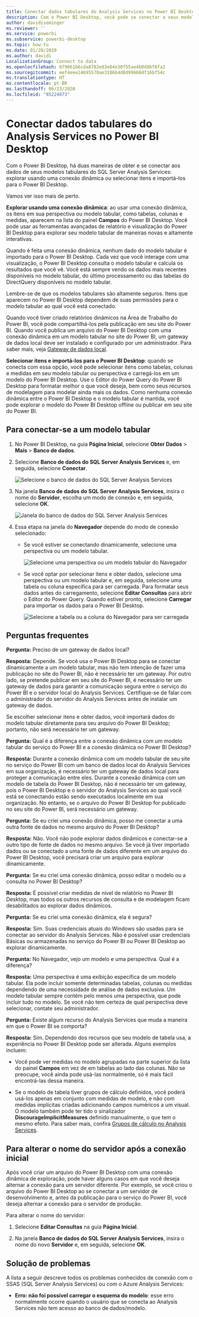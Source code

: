```yaml
---
title: Conectar dados tabulares do Analysis Services no Power BI Desktop
description: Com o Power BI Desktop, você pode se conectar a seus modelos tabulares do SQL Server Analysis Services e obter dados deles usando uma conexão dinâmica ou selecionando itens para importação para o Power BI Desktop.
author: davidiseminger
ms.reviewer: ''
ms.service: powerbi
ms.subservice: powerbi-desktop
ms.topic: how-to
ms.date: 01/28/2020
ms.author: davidi
LocalizationGroup: Connect to data
ms.openlocfilehash: 6f9661b6cda8782e83e64e30f55ae4b0d8bf6fa2
ms.sourcegitcommit: eef4eee24695570ae3186b4d8d99660df16bf54c
ms.translationtype: HT
ms.contentlocale: pt-BR
ms.lasthandoff: 06/23/2020
ms.locfileid: "85224873"
---
```

# <a name="connect-to-analysis-services-tabular-data-in-power-bi-desktop"></a>Conectar dados tabulares do Analysis Services no Power BI Desktop
Com o Power BI Desktop, há duas maneiras de obter e se conectar aos dados de seus modelos tabulares do SQL Server Analysis Services: explorar usando uma conexão dinâmica ou selecionar itens e importá-los para o Power BI Desktop.

Vamos ver isso mais de perto.

**Explorar usando uma conexão dinâmica**: ao usar uma conexão dinâmica, os itens em sua perspectiva ou modelo tabular, como tabelas, colunas e medidas, aparecem na lista do painel **Campos** do Power BI Desktop. Você pode usar as ferramentas avançadas de relatório e visualização do Power BI Desktop para explorar seu modelo tabular de maneiras novas e altamente interativas.

Quando é feita uma conexão dinâmica, nenhum dado do modelo tabular é importado para o Power BI Desktop. Cada vez que você interage com uma visualização, o Power BI Desktop consulta o modelo tabular e calcula os resultados que você vê. Você está sempre vendo os dados mais recentes disponíveis no modelo tabular, do último processamento ou das tabelas do DirectQuery disponíveis no modelo tabular. 

Lembre-se de que os modelos tabulares são altamente seguros. Itens que aparecem no Power BI Desktop dependem de suas permissões para o modelo tabular ao qual você está conectado.

Quando você tiver criado relatórios dinâmicos na Área de Trabalho do Power BI, você pode compartilhá-los pela publicação em seu site do Power BI. Quando você publica um arquivo do Power BI Desktop com uma conexão dinâmica em um modelo tabular no site do Power BI, um gateway de dados local deve ser instalado e configurado por um administrador. Para saber mais, veja [Gateway de dados local](service-gateway-onprem.md).

**Selecionar itens e importá-los para o Power BI Desktop**: quando se conecta com essa opção, você pode selecionar itens como tabelas, colunas e medidas em seu modelo tabular ou perspectiva e carregá-los em um modelo do Power BI Desktop. Use o Editor do Power Query do Power BI Desktop para formatar melhor o que você deseja, bem como seus recursos de modelagem para modelar ainda mais os dados. Como nenhuma conexão dinâmica entre o Power BI Desktop e o modelo tabular é mantida, você pode explorar o modelo do Power BI Desktop offline ou publicar em seu site do Power BI.

## <a name="to-connect-to-a-tabular-model"></a>Para conectar-se a um modelo tabular
1. No Power BI Desktop, na guia **Página Inicial**, selecione **Obter Dados** > **Mais** > **Banco de dados**.
   
1. Selecione **Banco de dados do SQL Server Analysis Services** e, em seguida, selecione **Conectar**.
   
   ![Selecione o banco de dados do SQL Server Analysis Services](media/desktop-analysis-services-tabular-data/pbid_sqlas_getdata_as.png)
3. Na janela **Banco de dados do SQL Server Analysis Services**, insira o nome do **Servidor**, escolha um modo de conexão e, em seguida, selecione **OK**.
   
   ![Janela do banco de dados do SQL Server Analysis Services](media/desktop-analysis-services-tabular-data/pbid_sqlas_getdata_as_server.png)
4. Essa etapa na janela do **Navegador** depende do modo de conexão selecionado:

   - Se você estiver se conectando dinamicamente, selecione uma perspectiva ou um modelo tabular.
  
      ![Selecione uma perspectiva ou um modelo tabular do Navegador](media/desktop-analysis-services-tabular-data/pbid_sqlas_getdata_as_live.png)
   - Se você optar por selecionar itens e obter dados, selecione uma perspectiva ou um modelo tabular e, em seguida, selecione uma tabela ou coluna específica para ser carregada. Para formatar seus dados antes do carregamento, selecione **Editar Consultas** para abrir o Editor do Power Query. Quando estiver pronto, selecione **Carregar** para importar os dados para o Power BI Desktop.

      ![Selecione a tabela ou a coluna do Navegador para ser carregada](media/desktop-analysis-services-tabular-data/pbid_sqlas_getdata_as_select.png)

## <a name="frequently-asked-questions"></a>Perguntas frequentes
**Pergunta:** Preciso de um gateway de dados local?

**Resposta:** Depende. Se você usa o Power BI Desktop para se conectar dinamicamente a um modelo tabular, mas não tem intenção de fazer uma publicação no site do Power BI, não é necessário ter um gateway. Por outro lado, se pretende publicar em seu site do Power BI, é necessário ter um gateway de dados para garantir a comunicação segura entre o serviço do Power BI e o servidor local do Analysis Services. Certifique-se de falar com o administrador do servidor do Analysis Services antes de instalar um gateway de dados.

Se escolher selecionar itens e obter dados, você importará dados do modelo tabular diretamente para seu arquivo do Power BI Desktop; portanto, não será necessário ter um gateway.

**Pergunta:** Qual é a diferença entre a conexão dinâmica com um modelo tabular do serviço do Power BI e a conexão dinâmica no Power BI Desktop?

**Resposta:** Durante a conexão dinâmica com um modelo tabular de seu site no serviço do Power BI com um banco de dados local do Analysis Services em sua organização, é necessário ter um gateway de dados local para proteger a comunicação entre eles. Durante a conexão dinâmica com um modelo de tabela do Power BI Desktop, não é necessário ter um gateway, pois o Power BI Desktop e o servidor do Analysis Services ao qual você está se conectando estão sendo executados localmente em sua organização. No entanto, se o arquivo do Power BI Desktop for publicado no seu site do Power BI, será necessário um gateway.

**Pergunta:** Se eu criei uma conexão dinâmica, posso me conectar a uma outra fonte de dados no mesmo arquivo do Power BI Desktop?

**Resposta:** Não. Você não pode explorar dados dinâmicos e conectar-se a outro tipo de fonte de dados no mesmo arquivo. Se você já tiver importado dados ou se conectado a uma fonte de dados diferente em um arquivo do Power BI Desktop, você precisará criar um arquivo para explorar dinamicamente.

**Pergunta:** Se eu criei uma conexão dinâmica, posso editar o modelo ou a consulta no Power BI Desktop?

**Resposta:** É possível criar medidas de nível de relatório no Power BI Desktop, mas todos os outros recursos de consulta e de modelagem ficam desabilitados ao explorar dados dinâmicos.

**Pergunta:** Se eu criei uma conexão dinâmica, ela é segura?

**Resposta:** Sim. Suas credenciais atuais do Windows são usadas para se conectar ao servidor do Analysis Services. Não é possível usar credenciais Básicas ou armazenadas no serviço do Power BI ou Power BI Desktop ao explorar dinamicamente.

**Pergunta:** No Navegador, vejo um modelo e uma perspectiva. Qual é a diferença?

**Resposta:** Uma perspectiva é uma exibição específica de um modelo tabular. Ela pode incluir somente determinadas tabelas, colunas ou medidas dependendo de uma necessidade de análise de dados exclusiva. Um modelo tabular sempre contém pelo menos uma perspectiva, que pode incluir tudo no modelo. Se você não tem certeza de qual perspectiva deve selecionar, contate seu administrador.

**Pergunta:** Existe algum recurso do Analysis Services que muda a maneira em que o Power BI se comporta?

**Resposta:** Sim. Dependendo dos recursos que seu modelo de tabela usa, a experiência no Power BI Desktop pode ser alterada. Alguns exemplos incluem:
* Você pode ver medidas no modelo agrupadas na parte superior da lista do painel **Campos** em vez de em tabelas ao lado das colunas. Não se preocupe, você ainda pode usá-las normalmente, só é mais fácil encontrá-las dessa maneira.

* Se o modelo de tabela tiver grupos de cálculo definidos, você poderá usá-los apenas em conjunto com medidas de modelo, e não com medidas implícitas criadas adicionando campos numéricos a um visual. O modelo também pode ter tido o sinalizador **DiscourageImplicitMeasures** definido manualmente, o que tem o mesmo efeito. Para saber mais, confira [Grupos de cálculo no Analysis Services](https://docs.microsoft.com/analysis-services/tabular-models/calculation-groups#benefits).

## <a name="to-change-the-server-name-after-initial-connection"></a>Para alterar o nome do servidor após a conexão inicial
Após você criar um arquivo do Power BI Desktop com uma conexão dinâmica de exploração, pode haver alguns casos em que você deseja alternar a conexão para um servidor diferente. Por exemplo, se você criou o arquivo do Power BI Desktop ao se conectar a um servidor de desenvolvimento e, antes da publicação para o serviço do Power BI, você deseja alternar a conexão para o servidor de produção.

Para alterar o nome do servidor:

1. Selecione **Editar Consultas** na guia **Página Inicial**.

2. Na janela **Banco de dados do SQL Server Analysis Services**, insira o nome do novo **Servidor** e, em seguida, selecione **OK**.

   
## <a name="troubleshooting"></a>Solução de problemas 
A lista a seguir descreve todos os problemas conhecidos de conexão com o SSAS (SQL Server Analysis Services) ou com o Azure Analysis Services: 

* **Erro: não foi possível carregar o esquema do modelo**: esse erro normalmente ocorre quando o usuário que se conecta ao Analysis Services não tem acesso ao banco de dados/modelo.


